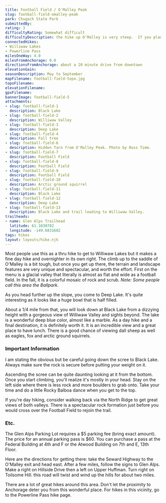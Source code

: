 ```yaml
---
title: Football Field / O'Malley Peak
slug: football-field-omalley-peak
park: Chugach State Park
submittedBy: 
rating: 3
difficultyRating: Somewhat difficult
difficultyDescription: the hike up O'Malley is very steep.  If you plan on going down the scree (to Black Lake), add another point of difficulty (as well as going back up).
connectedHikes:
- Williwaw Lakes
- Powerline Pass
milesOneWay: 4.0
milesFromAnchorage: 0.0
directionsFromAnchorage: about a 20 minute drive from downtown
elevationGain: 
seasonDescription: May to September
mapFilename: football-field-topo.jpg
topoFilename: 
elevationFilename: 
gpxFilename: 
bannerImage: football-field-5
attachments:
- slug: football-field-1
  description: Black Lake
- slug: football-field-2
  description: Williwaw Valley
- slug: football-field-3
  description: Deep Lake
- slug: football-field-4
  description: Fall tree
- slug: football-field-6
  description: Hidden Tarn from O'Malley Peak. Photo by Ross Timm.
- slug: football-field-7
  description: Football Field
- slug: football-field-8
  description: Football Field
- slug: football-field-9
  description: Football Field
- slug: football-field-10
  description: Arctic ground squirrel
- slug: football-field-11
  description: Black Lake
- slug: football-field-12
  description: Deep Lake
- slug: football-field-13
  description: Black Lake and trail leading to Williwaw Valley.
trailheads:
- name: Glen Alps Trailhead
  latitude: 61.1030702
  longitude: -149.6831682
tags: hikes
layout: layouts/hike.njk
---
```

Most people use this as a thru hike to get to Williwaw Lakes but it makes a fine day hike and overnighter in its own right. The climb up to the saddle of O'Malley is a bit tough, but once you get up there, the terrain and landscape features are very unique and spectacular, and worth the effort. First on the menu is a glacial valley that literally is almost as flat and wide as a football field. In the fall, it is a colorful mosaic of rock and scrub. *Note: Some people call this area the Ballpark.*

As you head further up the slope, you come to Deep Lake. It's quite interesting as it looks like a huge bowl that is half filled.

About a 1/4 mile from that, you will look down at Black Lake from a dizzying height with a gorgeous view of Williwaw Valley and sights beyond. The lake is a wonderful deep blue color, almost like a marble. As a day hike and a final destination, it is definitely worth it. It is an incredible view and a great place to have lunch. There is a good chance of viewing dall sheep as well as eagles, fox and arctic ground squirrels.

### Important Information

I am stating the obvious but be careful going down the scree to Black Lake. Always make sure the rock is secure before putting your weight on it. 

Ascending the scree can be quite daunting looking at it from the bottom. Once you start climbing, you'll realize it's mostly in your head. Stay on the left side where there is less rock and more boulders to grab onto. Take your time and do a little Rocky Balboa dance when you get to the top.

If you're day hiking, consider walking back via the North Ridge to get great views of both valleys. There is a spectacular rock formation just before you would cross over the Football Field to rejoin the trail.

### Etc.

The Glen Alps Parking Lot requires a $5 parking fee (bring exact amount). The price for an annual parking pass is $60. You can purchase a pass at the Federal Building at 4th and F or the Atwood Building on 7th and E, 13th Floor.

Here are the directions for getting there: take the Seward Highway to the O'Malley exit and head east. After a few miles, follow the signs to Glen Alps. Make a right on Hillside Drive then a left on Upper Huffman. Turn right on Toilsome Hill. this road will twist and wind up the hills for about two miles.

There are a lot of great hikes around this area. Don't let the proximity to Anchorage deter you from this wonderful place. For hikes in this vicinity, go to the Powerline Pass hike page.